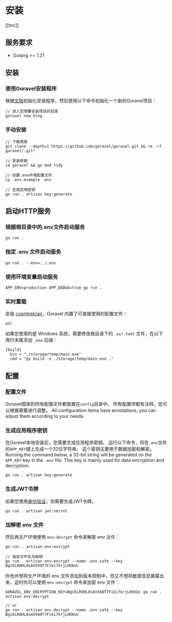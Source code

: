 # 安装

[[toc]]

## 服务要求

- Golang >= 1.21

## 安装

### 使用Goravel安装程序

根据[文档](https://github.com/goravel/installer)初始化安装程序，然后使用以下命令初始化一个新的Goravel项目：

```shell
// 进入您想要安装项目的目录
goravel new blog
```

### 手动安装

```shell
// 下载框架
git clone --depth=1 https://github.com/goravel/goravel.git && rm -rf goravel/.git*

// 安装依赖
cd goravel && go mod tidy

// 创建.env环境配置文件
cp .env.example .env

// 生成应用密钥
go run . artisan key:generate
```

## 启动HTTP服务

### 根据根目录中的.env文件启动服务

```shell
go run .
```

### 指定 .env 文件启动服务

```shell
go run . --env=../.env
```

### 使用环境变量启动服务

```shell
APP_ENV=production APP_DEBUG=true go run .
```

### 实时重载

安装 [cosmtrek/air](https://github.com/cosmtrek/air)，Goravel 内置了可直接使用的配置文件：

```
air
```

如果您使用的是 Windows 系统，需要修改根目录下的 `.air.toml` 文件，在以下两行末尾添加 `.exe` 后缀：

```shell
[build]
  bin = "./storage/temp/main.exe"
  cmd = "go build -o ./storage/temp/main.exe ."
```

## 配置

### 配置文件

Goravel框架的所有配置文件都放置在`config`目录中。 所有配置项都有注释，您可以根据需要进行调整。 All configuration items have annotations, you can adjust them according to your needs.

### 生成应用程序密钥

在Goravel本地安装后，您需要生成应用程序密钥。 运行以下命令，将在`.env`文件的`APP_KEY`键上生成一个32位字符串。 这个密钥主要用于数据加密和解密。 Running the command below, a 32-bit string will be generated on the `APP_KEY` key in the `.env` file. This key is mainly used for data encryption and decryption.

```shell
go run . artisan key:generate
```

### 生成JWT令牌

如果您使用[身份验证](../security/authentication)，则需要生成JWT令牌。

```shell
go run . artisan jwt:secret
```

### 加解密 env 文件

然后再生产环境使用 `env:decrypt` 命令来解密 env 文件：

```shell
go run . artisan env:encrypt

// 指定文件名与秘钥
go run . artisan env.encrypt --name .env.safe --key BgcELROHL8sAV568T7Fiki7krjLHOkUc
```

你也许想将生产环境的 env 文件添加到版本控制中，但又不想将敏感信息暴露出来，这时你可以使用 `env:encrypt` 命令来加密 env 文件：

```shell
GORAVEL_ENV_ENCRYPTION_KEY=BgcELROHL8sAV568T7Fiki7krjLHOkUc go run . artisan env:decrypt

// or
go run . artisan env.decrypt --name .env.safe --key BgcELROHL8sAV568T7Fiki7krjLHOkUc
```
